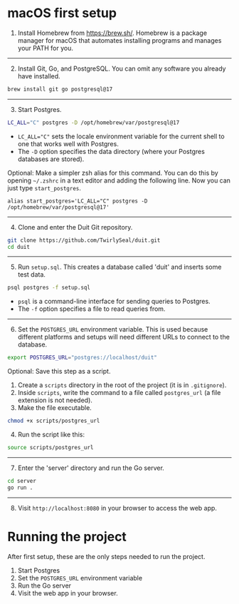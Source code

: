 # macOS first setup
1. Install Homebrew from https://brew.sh/. Homebrew is a package manager for macOS that automates installing programs and manages your PATH for you.

----

2. Install Git, Go, and PostgreSQL.
You can omit any software you already have installed.
```zsh
brew install git go postgresql@17
```

----

3. Start Postgres.
```zsh
LC_ALL="C" postgres -D /opt/homebrew/var/postgresql@17
```
- `LC_ALL="C"` sets the locale environment variable for the current shell to one that works well with Postgres.
- The `-D` option specifies the data directory (where your Postgres databases are stored).

Optional: Make a simpler zsh alias for this command. You can do this by opening `~/.zshrc` in a text editor and adding the following line. Now you can just type `start_postgres`.
```
alias start_postgres='LC_ALL="C" postgres -D /opt/homebrew/var/postgresql@17'
```

----

4. Clone and enter the Duit Git repository.
```zsh
git clone https://github.com/TwirlySeal/duit.git
cd duit
```

----

5. Run `setup.sql`. This creates a database called 'duit' and inserts some test data.
```zsh
psql postgres -f setup.sql
```
- `psql` is a command-line interface for sending queries to Postgres.
- The `-f` option specifies a file to read queries from.

----

6. Set the `POSTGRES_URL` environment variable. This is used because different platforms and setups will need different URLs to connect to the database.
```zsh
export POSTGRES_URL="postgres://localhost/duit"
```

Optional: Save this step as a script.
  1. Create a `scripts` directory in the root of the project (it is in `.gitignore`).
  2. Inside `scripts`, write the command to a file called `postgres_url` (a file extension is not needed).
  3. Make the file executable.
  ```zsh
  chmod +x scripts/postgres_url
  ```
  4. Run the script like this:
```zsh
source scripts/postgres_url
```

----

7. Enter the 'server' directory and run the Go server.
```zsh
cd server
go run .
```

----

8. Visit `http://localhost:8080` in your browser to access the web app.

# Running the project
After first setup, these are the only steps needed to run the project.
1. Start Postgres
2. Set the `POSTGRES_URL` environment variable
3. Run the Go server
4. Visit the web app in your browser.
